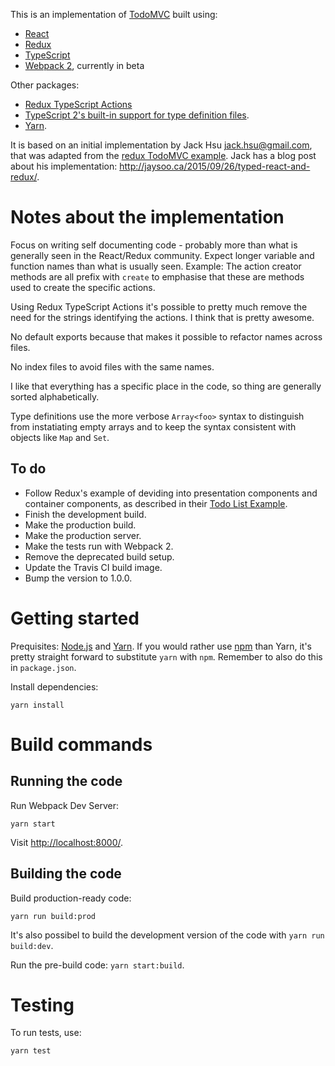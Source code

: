 <!-- ![https://travis-ci.org/jaysoo/todomvc-redux-react-typescript](https://api.travis-ci.org/jaysoo/todomvc-redux-react-typescript.svg) -->

This is an implementation of [TodoMVC](http://todomvc.com/) built using:

* [React](http://facebook.github.io/react/)
* [Redux](https://github.com/rackt/redux)
* [TypeScript](http://www.typescriptlang.org/)
* [Webpack 2](http://webpack.js.org/), currently in beta

Other packages:

* [Redux TypeScript Actions](https://github.com/aikoven/redux-typescript-actions)
* [TypeScript 2's built-in support for type definition files](https://blogs.msdn.microsoft.com/typescript/2016/06/15/the-future-of-declaration-files/).
* [Yarn](https://yarnpkg.com/).

It is based on an initial implementation by Jack Hsu <jack.hsu@gmail.com>, that was adapted from the [redux TodoMVC example](https://github.com/rackt/redux/tree/master/examples/todomvc). Jack has a blog post about his implementation: http://jaysoo.ca/2015/09/26/typed-react-and-redux/.

# Notes about the implementation

Focus on writing self documenting code - probably more than what is generally seen in the React/Redux community. Expect longer variable and function names than what is usually seen. Example: The action creator methods are all prefix with `create` to emphasise that these are methods used to create the specific actions.

Using Redux TypeScript Actions it's possible to pretty much remove the need for the strings identifying the actions. I think that is pretty awesome.

No default exports because that makes it possible to refactor names across files.

No index files to avoid files with the same names.

I like that everything has a specific place in the code, so thing are generally sorted alphabetically.

Type definitions use the more verbose `Array<foo>` syntax to distinguish from instatiating empty arrays and to keep the syntax consistent with objects like `Map` and `Set`.

## To do

- Follow Redux's example of deviding into presentation components and container components, as described in their [Todo List Example](http://redux.js.org/docs/basics/ExampleTodoList.html).
- Finish the development build.
- Make the production build.
- Make the production server.
- Make the tests run with Webpack 2.
- Remove the deprecated build setup.
- Update the Travis CI build image.
- Bump the version to 1.0.0.

# Getting started

Prequisites: [Node.js](https://nodejs.org/en/) and [Yarn](https://yarnpkg.com/). If you would rather use [npm](https://www.npmjs.com/) than Yarn, it's pretty straight forward to substitute `yarn` with `npm`. Remember to also do this in `package.json`.

Install dependencies:

    yarn install

# Build commands

## Running the code

Run Webpack Dev Server:

    yarn start

Visit [http://localhost:8000/](http://localhost:8000/).

## Building the code

Build production-ready code:

    yarn run build:prod

It's also possibel to build the development version of the code with `yarn run build:dev`.

Run the pre-build code: `yarn start:build`.

# Testing

To run tests, use:

    yarn test